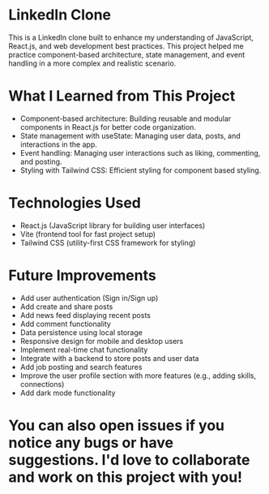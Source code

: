 # LinkedIn Clone
This is a LinkedIn clone built to enhance my understanding of JavaScript, React.js, and web development best practices. This project helped me practice component-based architecture, state management, and event handling in a more complex and realistic scenario.

# What I Learned from This Project
- Component-based architecture: Building reusable and modular components in React.js for better code organization.
- State management with useState: Managing user data, posts, and interactions in the app.
- Event handling: Managing user interactions such as liking, commenting, and posting.
- Styling with Tailwind CSS: Efficient styling for component based styling.

# Technologies Used
- React.js (JavaScript library for building user interfaces)
- Vite (frontend tool for fast project setup)
- Tailwind CSS (utility-first CSS framework for styling)

# Future Improvements
- Add user authentication (Sign in/Sign up)
- Add create and share posts
- Add news feed displaying recent posts
- Add comment functionality
- Data persistence using local storage
- Responsive design for mobile and desktop users
- Implement real-time chat functionality
- Integrate with a backend to store posts and user data
- Add job posting and search features
- Improve the user profile section with more features (e.g., adding skills, connections)
- Add dark mode functionality

# You can also open issues if you notice any bugs or have suggestions. I'd love to collaborate and work on this project with you!


